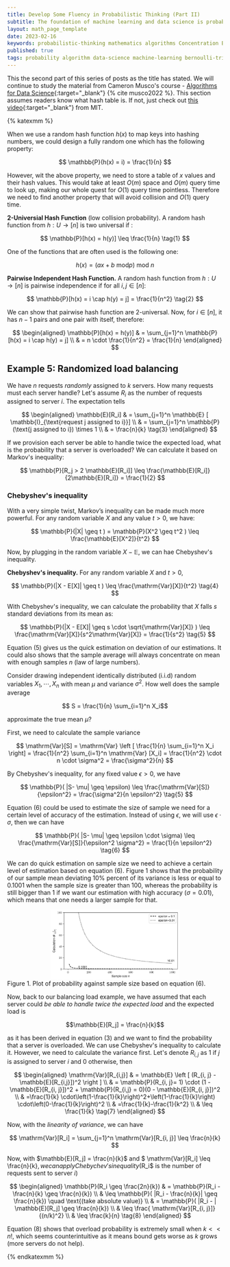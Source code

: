 ```yaml
---
title: Develop Some Fluency in Probabilistic Thinking (Part II)
subtitle: The foundation of machine learning and data science is probability theory. In this post, we will develop some fluency in probabilistic thinking with different examples, which prepare data scientists well for the sexist job of the 21st century. 
layout: math_page_template
date: 2023-02-16
keywords: probabilistic-thinking mathematics algorithms Concentration Bounds Markov's inequality Chebyshev's inequality approximate counting Robert Morris hash table 
published: true
tags: probability algorithm data-science machine-learning bernoulli-trial hypergeometric-distribution binomial-distribution 
---
```


This the second part of this series of posts as the title has stated. We
will continue to study the material from Cameron Musco's course - [Algorithms for Data Science](https://people.cs.umass.edu/~cmusco/CS514F22/index.html){:target="_blank"} {% cite musco2022 %}. This section assumes readers know what hash table is. If not, just check out 
[this video](https://youtu.be/Nu8YGneFCWE){:target="_blank"} from MIT. 


{% katexmm %}

When we use a random hash function $h(x)$ to map keys into hashing numbers,
we could design a fully random one which has the following property:

$$
\mathbb{P}(h(x) = i) = \frac{1}{n}
$$ 



However, wit the above property, we need to store a table of $x$ values and
their hash values. This would take at least $O(m)$ space and $O(m)$ query time
to look up, making our whole quest for $O(1)$ query time pointless. Therefore
we need to find another property that will avoid collision and $O(1)$ query
time. 


__2-Universial Hash Function__ (low collision probability). A random hash 
function from $h: U \to [n]$ is two universal if :

$$
\mathbb{P}[h(x) = h(y)] \leq \frac{1}{n} \tag{1}
$$

One of the functions that are often used is the following one: 

$$
h(x) = (a x + b \  \mathrm{mod} p) \  \mathrm{mod} \  n 
$$ 



__Pairwise Independent Hash Function.__ A random hash function from
$h: U \to [n]$ is pairwise independence if for all $i, j \in [n]$:

$$
\mathbb{P}[h(x) = i \cap h(y) = j] = \frac{1}{n^2} \tag{2}
$$

We can show that pairwise hash function are 2-universal. Now, for $i \in [n]$,
it has $n-1$ pairs and one pair with itself, therefore:

$$
\begin{aligned}
\mathbb{P}[h(x) = h(y)] & = \sum_{j=1}^n \mathbb{P}[h(x) = i \cap h(y) = j] \\
& = n \cdot \frac{1}{n^2} = \frac{1}{n}
\end{aligned}
$$


## Example 5: Randomized load balancing

We have $n$ requests _randomly_ assigned to $k$ servers. How many requests 
must each server handle? Let's assume $R_i$ as the number of requests 
assigned to server $i$. The expectation tells 

$$
\begin{aligned}
\mathbb{E}[R_i] & = \sum_{j=1}^n \mathbb{E} [ \mathbb{I}_{\text{request j assigned to i}}] \\
& = \sum_{j=1}^n \mathbb{P}(\text{j assigned to i}) \times 1  \\
& = \frac{n}{k} \tag{3}
\end{aligned}
$$

If we provision each server be able to handle twice  the expected load,
what is the probability that a server is overloaded? We can calculate it 
based on Markov's inequality:

$$
\mathbb{P}[R_j  > 2 \mathbb{E}[R_i]] \leq \frac{\mathbb{E}[R_i]}{2\mathbb{E}[R_i]} = \frac{1}{2}
$$


### Chebyshev's inequality 

With a very simple twist, Markov’s inequality can be made
much more powerful. For any random variable $X$ and any value $t > 0$, we have: 

$$
\mathbb{P}(|X| \geq t ) = \mathbb{P}(X^2 \geq t^2 ) \leq \frac{\mathbb{E}[X^2]}{t^2}
$$

Now, by plugging in the random variable $X - \mathbb{E}$, we can hae 
Chebyshev's inequality.


__Chebyshev's inequality.__ For any random variable $X$ and $t > 0$,

$$
 \mathbb{P}(|X - E[X]| \geq t ) \leq \frac{\mathrm{Var}[X]}{t^2} \tag{4}
$$


With Chebyshev's inequality, we can calculate the probability that $X$
falls $s$ standard deviations from its mean as:

$$
\mathbb{P}(|X - E[X]| \geq s \cdot \sqrt{\mathrm{Var}[X]} ) \leq \frac{\mathrm{Var}[X]}{s^2\mathrm{Var}[X]} = \frac{1}{s^2} \tag{5}
$$

Equation (5) gives us the quick estimation on deviation of our estimations. It 
could also shows  that the sample average will always concentrate on 
mean with enough samples $n$ (law of large numbers). 

Consider drawing independent identically distributed (i.i.d) random variables
$X_1, \cdots, X_n$ with mean $\mu$ and variance $\sigma^2$. How well 
does the sample average 

$$ S = \frac{1}{n} \sum_{i=1}^n X_i$$ 

approximate the true mean $\mu$?

First, we need to calculate the sample variance

$$
\mathrm{Var}[S] = \mathrm{Var} \left [ \frac{1}{n} \sum_{i=1}^n X_i \right] = \frac{1}{n^2} \sum_{i=1}^n \mathrm{Var} [X_i] = \frac{1}{n^2} \cdot n \cdot \sigma^2 = \frac{\sigma^2}{n}
$$

By Chebyshev's inequality, for any fixed value $\epsilon > 0$, we have 

$$ 
\mathbb{P}( |S- \mu| \geq \epsilon) \leq \frac{\mathrm{Var}[S]}{\epsilon^2} = \frac{\sigma^2}{n \epsilon^2} \tag{5}
$$

Equation (6) could be used to estimate the size of sample we need for a certain
level of accuracy of the estimation. Instead of using $\epsilon$, we will use 
$\epsilon \cdot \sigma$, then we can have

$$ 
\mathbb{P}( |S- \mu| \geq \epsilon \cdot \sigma) \leq \frac{\mathrm{Var}[S]}{\epsilon^2 \sigma^2} = \frac{1}{n \epsilon^2} \tag{6}
$$

We can do quick estimation on sample size we need to achieve a certain level 
of estimation based on equation (6). Figure 1 shows that the probability 
of our sample mean deviating 10% percent of its variance is less or equal to
$0.1001$ when the sample size is greater than $100$, whereas the probability
is still bigger than 1 if we want our estimation with high accuracy ($\sigma = 0.01$),
which means that one needs a larger sample for that. 


<div class='figure'>
    <img src="/math/images/estimation_sample_size.png"
         alt="A demo figure"
         style="width: 60%; display: block; margin: 0 auto;"/>
    <div class='caption'>
        <span class='caption-label'>Figure 1.</span> Plot of probability against
        sample size based on equation (6).  
    </div>
</div>


Now, back to our balancing load example, we have assumed that each server
could _be able to handle twice the expected load_ and the expected load 
is 

$$\mathbb{E}[R_j] = \frac{n}{k}$$ 

as it has been derived in equation (3) and we want to find the probability that a server is overloaded. We can use 
Chebyshev's inequality to calculate it. However, we need to calculate the 
variance first. Let's denote $R_{i, j}$ as $1$ if $j$ is assigned to 
server $i$ and $0$ otherwise, then 

$$
\begin{aligned}
\mathrm{Var}[R_{i,j}] & = \mathbb{E} \left [ (R_{i, j} - \mathbb{E}[R_{i,j}])^2 \right ] \\
& = \mathbb{P}(R_{i, j}= 1) \cdot (1 - \mathbb{E}[R_{i, j}])^2 + \mathbb{P}(R_{i,j} = 0)(0 - \mathbb{E}[R_{i, j}])^2 \\
& =\frac{1}{k} \cdot\left(1-\frac{1}{k}\right)^2+\left(1-\frac{1}{k}\right) \cdot\left(0-\frac{1}{k}\right)^2 \\
& =\frac{1}{k}-\frac{1}{k^2}  \\
& \leq \frac{1}{k}
\tag{7}
\end{aligned} 
$$

Now, with the _linearity of variance_, we can have 

$$ \mathrm{Var}[R_i] = \sum_{j=1}^n \mathrm{Var}[R_{i, j}]  \leq \frac{n}{k} $$ 


Now, with $\mathbb{E}[R_j] = \frac{n}{k}$ and $ \mathrm{Var}[R_i]  \leq \frac{n}{k}$,
we can apply Chebychev's inequality ($R_i$ is the number of requests sent to
server $i$)

$$
\begin{aligned}
\mathbb{P}(R_i \geq \frac{2n}{k})  & = \mathbb{P}(R_i - \frac{n}{k} \geq \frac{n}{k})  \\
& \leq  \mathbb{P}( |R_i - \frac{n}{k}| \geq \frac{n}{k}) \quad \text{(take absolute value)} \\
&  = \mathbb{P}( |R_i - | \mathbb{E}[R_j] \geq \frac{n}{k}) \\
& \leq \frac{ \mathrm{Var}[R_{i, j}]}{(n/k)^2} \\ 
& \leq \frac{k}{n} \tag{8}
\end{aligned}
$$

Equation (8) shows that overload probability is extremely small when
$k << n!$, which seems counterintuitive as it means bound gets worse as
$k$ grows (more servers do not help). 





{% endkatexmm %}